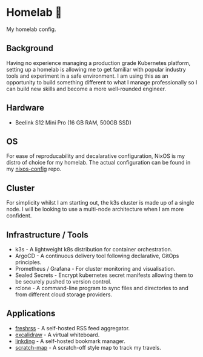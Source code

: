 # Homelab 🧪
My homelab config.

## Background
Having no experience managing a production grade Kubernetes platform, setting up a homelab is allowing me to get familiar with popular industry tools and experiment in a safe environment. I am using this as an opportunity to build something different to what I manage professionally so I can build new skills and become a more well-rounded engineer.

## Hardware
- Beelink S12 Mini Pro (16 GB RAM, 500GB SSD)

## OS
For ease of reproducability and decalarative configuration, NixOS is my distro of choice for my homelab. The actual configuration can be found in my [nixos-config](https://github.com/rmjhynes/nixos-config) repo.

## Cluster
For simplicity whilst I am starting out, the k3s cluster is made up of a single node. I will be looking to use a multi-node architecture when I am more confident.

## Infrastructure / Tools
- k3s - A lightweight k8s distribution for container orchestration.
- ArgoCD - A continuous delivery tool following declarative, GitOps principles.
- Prometheus / Grafana - For cluster monitoring and visualisation.
- Sealed Secrets - Encrypt kubernetes secret manifests allowing them to be securely pushed to version control.
- rclone - A command-line program to sync files and directories to and from different cloud storage providers.

## Applications
- [freshrss](https://github.com/FreshRSS/FreshRSS) - A self-hosted RSS feed aggregator.
- [excalidraw](https://github.com/excalidraw/excalidraw) - A virtual whiteboard. 
- [linkding](https://github.com/sissbruecker/linkding) - A self-hosted bookmark manager.
- [scratch-map](https://github.com/ad3m3r5/scratch-map) - A scratch-off style map to track my travels.
